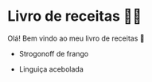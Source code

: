 # Livro de receitas :man_cook:

Olá! Bem vindo ao meu livro de receitas :wave:

- Strogonoff de frango

- Linguiça acebolada